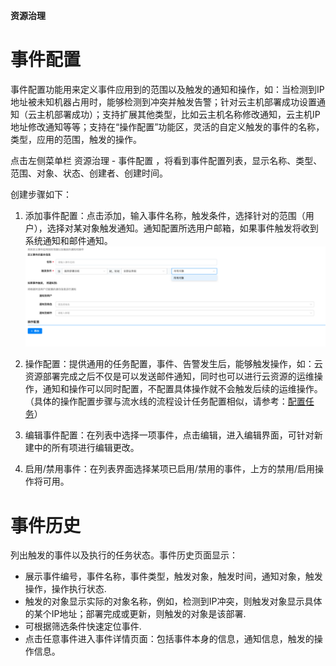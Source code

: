 **资源治理**

# 事件配置

事件配置功能用来定义事件应用到的范围以及触发的通知和操作，如：当检测到IP地址被未知机器占用时，能够检测到冲突并触发告警；针对云主机部署成功设置通知（云主机部署成功）；支持扩展其他类型，比如云主机名称修改通知，云主机IP地址修改通知等等；支持在“操作配置”功能区，灵活的自定义触发的事件的名称，类型，应用的范围，触发的操作。

点击左侧菜单栏 资源治理 - 事件配置 ，将看到事件配置列表，显示名称、类型、范围、对象、状态、创建者、创建时间。

创建步骤如下：
1.  添加事件配置：点击添加，输入事件名称，触发条件，选择针对的范围（用户），选择对某对象触发通知。通知配置所选用户邮箱，如果事件触发将收到系统通知和邮件通知。
![事件配置](../../picture/Admin/事件配置.png)

2. 操作配置：提供通用的任务配置，事件、告警发生后，能够触发操作，如：云资源部署完成之后不仅是可以发送邮件通知，同时也可以进行云资源的运维操作，通知和操作可以同时配置，不配置具体操作就不会触发后续的运维操作。（具体的操作配置步骤与流水线的流程设计任务配置相似，请参考：[配置任务](http://CMP-PUBLIC-IP/help/AdminDoc/11作业管理/#配置任务)）


3.  编辑事件配置：在列表中选择一项事件，点击编辑，进入编辑界面，可针对新建中的所有项进行编辑更改。

4.  启用/禁用事件：在列表界面选择某项已启用/禁用的事件，上方的禁用/启用操作将可用。




# 事件历史
列出触发的事件以及执行的任务状态。事件历史页面显示：

+ 展示事件编号，事件名称，事件类型，触发对象，触发时间，通知对象，触发操作，操作执行状态.
+ 触发的对象显示实际的对象名称，例如，检测到IP冲突，则触发对象显示具体的某个IP地址；部署完成或更新，则触发的对象是该部署.
+ 可根据筛选条件快速定位事件.
+ 点击任意事件进入事件详情页面：包括事件本身的信息，通知信息，触发的操作信息。
